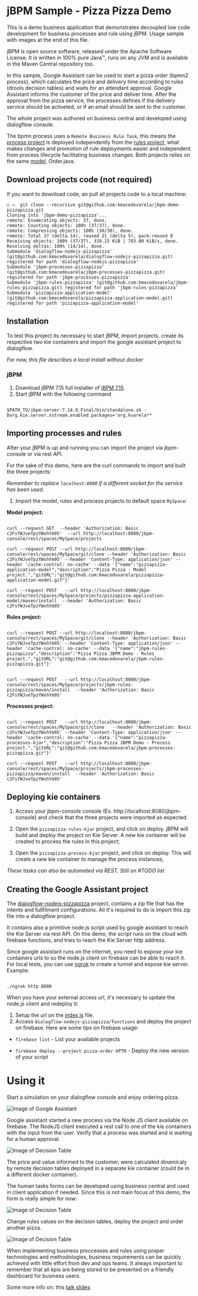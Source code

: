 jBPM Sample - Pizza Pizza Demo
=============================

This is a demo business application that demonstrates decoupled low code development for business processes and rule using jBPM. Usage sample with images at the end of this file.

jBPM is open source software, released under the Apache Software License. It is written in 100% pure Java™, runs on any JVM and is available in the Maven Central repository too. 

In this sample, Google Assistant can be used to start a pizza order (bpmn2 process), which calculates the price and delivery time according to rules (drools decision tables) and waits for an attendant approval. Google Assistant informs the customer of the price and deliver time. After the approval from the pizza service, the processes defines if the delivery service should be activeted, or if an email should be sent to the customer.

The whole project was authored on business central and developed using dialogflow console.

The bpmn process uses a `Remote Business Rule Task`, this means the [process project](https://github.com/kmacedovarela/pizzapizza-demo/tree/master/jbpm-processes-pizzapizza) is deployed independently from the [rules project](https://github.com/kmacedovarela/pizzapizza-demo/tree/master/jbpm-rules-pizzapizza), what makes changes and promotion of rule deployments easier and independent from process lifecycle facilitating business changes. Both projects relies on the same [model](https://github.com/kmacedovarela/pizzapizza-application-model), Order.java. 

## Download projects code (not required)

If you want to download code, an pull all projects code to a local machine:

````
○ →  git clone --recursive git@github.com:kmacedovarela/jbpm-demo-pizzapizza.git
Cloning into 'jbpm-demo-pizzapizza'...
remote: Enumerating objects: 37, done.
remote: Counting objects: 100% (37/37), done.
remote: Compressing objects: 100% (30/30), done.
remote: Total 37 (delta 14), reused 21 (delta 5), pack-reused 0
Receiving objects: 100% (37/37), 319.15 KiB | 783.00 KiB/s, done.
Resolving deltas: 100% (14/14), done.
Submodule 'dialogflow-nodejs-pizzapizza' (git@github.com:kmacedovarela/dialogflow-nodejs-pizzapizza.git) registered for path 'dialogflow-nodejs-pizzapizza'
Submodule 'jbpm-processes-pizzapizza' (git@github.com:kmacedovarela/jbpm-processes-pizzapizza.git) registered for path 'jbpm-processes-pizzapizza'
Submodule 'jbpm-rules-pizzapizza' (git@github.com:kmacedovarela/jbpm-rules-pizzapizza.git) registered for path 'jbpm-rules-pizzapizza'
Submodule 'pizzapizza-application-model' (git@github.com:kmacedovarela/pizzapizza-application-model.git) registered for path 'pizzapizza-application-model'
```` 

## Installation

To test this project its necessary to start jBPM, import projects, create its respective two kie containers and import the google assistant project to dialogflow. 

*For now, this file describes a local install without docker*

### jBPM 

1. Download jBPM 7.15 full installer of [jBPM 7.15](https://download.jboss.org/jbpm/release/7.15.0.Final/jbpm-installer-full-7.15.0.Final.zip)
1. Start jBPM with the following command

~~~

$PATH_TO/jbpm-server-7.14.0.Final/bin/standalone.sh -Dorg.kie.server.xstream.enabled.packages='org.kvarela**

~~~

## Importing processes and rules 

After your jBPM is up and running you can import the project via jbpm-console or via rest API. 

For the sake of this demo, here are the curl commands to import and built the three projects:

*Remember to replace `localhost:8080` if a different socket for the service has been used*.

1. Import the model, rules and process projects to default space `MySpace`: 

**Model project:**

~~~

curl --request GET  --header 'Authorization: Basic c2FsYWJveTpzYWxhYm95'  --url http://localhost:8080/jbpm-console/rest/spaces/MySpace/projects

curl --request POST --url http://localhost:8080/jbpm-console/rest/spaces/MySpace/git/clone --header 'Authorization: Basic c2FsYWJveTpzYWxhYm95' --header 'Content-Type: application/json' --header 'cache-control: no-cache' --data '{"name":"pizzapizza-application-model","description":"Pizza Pizza - Model project.","gitURL":"git@github.com:kmacedovarela/pizzapizza-application-model.git"}'

curl --request POST   --url http://localhost:8080/jbpm-console/rest/spaces/MySpace/projects/pizzapizza-application-model/maven/install  --header 'Authorization: Basic c2FsYWJveTpzYWxhYm95'

~~~

**Rules project:**

~~~

curl --request POST --url http://localhost:8080/jbpm-console/rest/spaces/MySpace/git/clone --header 'Authorization: Basic c2FsYWJveTpzYWxhYm95' --header 'Content-Type: application/json' --header 'cache-control: no-cache' --data '{"name":"jbpm-rules-pizzapizza","description":"Pizza Pizza JBPM Demo - Rules project.","gitURL":"git@github.com:kmacedovarela/jbpm-rules-pizzapizza.git"}'


curl --request POST   --url http://localhost:8080/jbpm-console/rest/spaces/MySpace/projects/jbpm-rules-pizzapizza/maven/install  --header 'Authorization: Basic c2FsYWJveTpzYWxhYm95'

~~~

**Processes project:**

~~~

curl --request POST   --url http://localhost:8080/jbpm-console/rest/spaces/MySpace/git/clone   --header 'Authorization: Basic c2FsYWJveTpzYWxhYm95' --header 'Content-Type: application/json' --header 'cache-control: no-cache' --data '{"name":"pizzapizza-processes-kjar","description":"Pizza Pizza JBPM Demo - Process project.","gitURL":"git@github.com:kmacedovarela/jbpm-processes-pizzapizza.git"}'

curl --request POST   --url http://localhost:8080/jbpm-console/rest/spaces/MySpace/projects/jbpm-processes-pizzapizza/maven/install  --header 'Authorization: Basic c2FsYWJveTpzYWxhYm95'

~~~

## Deploying kie containers

1. Access your jbpm-console console (Ex. http://localhost:8080/jbpm-console) and check that the three projects were imported as expected. 

1. Open the `pizzapizza-rules-kjar` project, and click on deploy. jBPM will build and deploy the project on Kie Server. A new kie container will be created to process the rules in this project;

1. Open the `pizzapizza-process-kjar` project, and click on deploy. This will create a new kie container to manage the process instances;

*These tasks can also be automated via REST. Still on #TODO list*

## Creating the Google Assistant project

The [dialogflow-nodejs-pizzapizza](https://github.com/kmacedovarela/dialogflow-nodejs-pizzapizza/tree/88a5c6a158412eb277ee3e85ea902a05a3eb8e67) project, contains a zip file that has the intents and fullfilment configurations. All it's required to do is import this zip file into a dialogflow project.

It contains also a primitive node.js script used by google assistant to reach the Kie Server via rest API. On this demo, the script runs on the cloud with firebase functions, and tries to reach the Kie Server http address. 

Since google assistant runs on the internet, you need to expose your kie containers urls to so the node.js client on firebase can be able to reach it. For local tests, you can use [ngrok](https://ngrok.com/) to create a tunnel and expose kie server. Example:

~~~

./ngrok http 8080

~~~ 

When you have your external access url, it's necessary to update the node.js client and redeploy it:

1. Setup the url on the [index.js](https://github.com/kmacedovarela/dialogflow-nodejs-pizzapizza/blob/88a5c6a158412eb277ee3e85ea902a05a3eb8e67/functions/index.js#L15) file. 
1. Access `dialogflow-nodejs-pizzapizza/functions` and deploy the project on firebase. Here are some tips on firebase usage:

- `firebase list` - List your available projects

- `firebase deploy --project pizza-order-XPT0` - Deploy the new version of your script


# Using it

Start a simulation on your dialogflow console and enjoy ordering pizza. 

![Image of Google Assistant](https://github.com/kmacedovarela/jbpm-demo-pizzapizza/blob/master/images/google-assistant.png)

Google assistant started a new process via the Node JS client available on firebase. The NodeJS client executed a rest call to one of the kie containers with the input from the user. Verify that a process was started and is waiting for a human approval.

![Image of Decision Table](https://github.com/kmacedovarela/jbpm-demo-pizzapizza/blob/master/images/order-process-instance.png)

The price and value informed to the customer, were calculated dinamicaly by remote decision tables deployed in a separate kie container (could be in a different docker container).

The human tasks forms can be developed using business central and used in client application if needed. Since this is not main focus of this demo, the form is really simple for now:

![Image of Decision Table](https://github.com/kmacedovarela/jbpm-demo-pizzapizza/blob/master/images/task-forms.png)

Change rules values on the decision tables, deploy the project and order another pizza.

![Image of Decision Table](https://github.com/kmacedovarela/jbpm-demo-pizzapizza/blob/master/images/price-rules.png)

When implementing business proccesses and rules using proper technologies and methodologies, business requirements can be quickly achieved with little effort from dev and ops teams. It always important to remember that all kpis are being stored to be presented on a friendly dashboard for business users. 

Some more info on: this [talk slides](https://redhat.slides.com/kvarela/processdrivenapps-5?token=9XnvJMkY)
